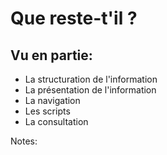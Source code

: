 <!-- .slide: -->

# Que reste-t'il ?

## Vu en partie: 

* La structuration de l'information
* La présentation de l'information 
* La navigation
* Les scripts
* La consultation 

Notes:
